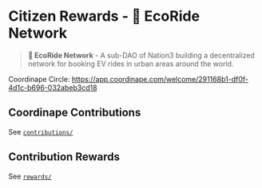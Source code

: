 # Citizen Rewards - 🌳 EcoRide Network

> **🌳 EcoRide Network** - A sub-DAO of Nation3 building a decentralized network for booking EV rides in urban areas around the world.

Coordinape Circle: https://app.coordinape.com/welcome/291168b1-df0f-4d1c-b696-032abeb3cd18

## Coordinape Contributions

See [`contributions/`](contributions/)

## Contribution Rewards

See [`rewards/`](rewards/)

